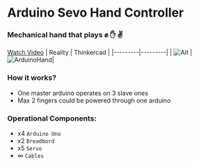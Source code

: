 # Arduino Sevo Hand Controller
### Mechanical hand that plays ✊ ✋ ✌️

[Watch Video](https://github.com/user-attachments/assets/caac85df-0b74-40a7-a728-971e6fcde8e4)
| Reality | Thinkercad |
|---------|---------|
| ![Alt](https://github.com/user-attachments/assets/3c2fad37-23f4-4bfa-8e56-f913e9f91fa1) | ![ArduinoHand](https://github.com/user-attachments/assets/eeb657a7-9767-4f07-99d0-b07ff23a7fd8)|




### How it works?
- One master arduino operates on 3 slave ones
- Max 2 fingers could be powered through one arduino
  
### Operational Components:  
- x4 `Arduino Uno`
- x2 `Breadbord`
- x5 `Servo`
- ∞ `Cables`
